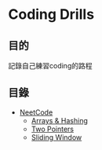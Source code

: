 # Coding Drills
## 目的
記錄自己練習coding的路程
## 目錄
- [NeetCode](NeetCode150/)
    - [Arrays & Hashing](NeetCode150/Arrays&Hashing/)
    - [Two Pointers](NeetCode150/Two%20Pointers/)
    - [Sliding Window](NeetCode150/Sliding%20Window/)

